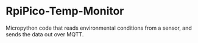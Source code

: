 # RpiPico-Temp-Monitor
Micropython code that reads environmental conditions from a sensor, and sends the data out over MQTT.
